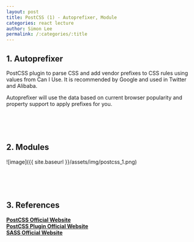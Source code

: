 ```yaml
---
layout: post
title: PostCSS (1) - Autoprefixer, Module
categories: react lecture
author: Simon Lee
permalink: /:categories/:title
---
```


## 1. Autoprefixer

PostCSS plugin to parse CSS and add vendor prefixes to CSS rules using values from Can I Use. It is recommended by Google and used in Twitter and Alibaba.

Autoprefixer will use the data based on current browser popularity and property support to apply prefixes for you.

<br>
<br>
<br>

## 2. Modules

![image]({{ site.baseurl }}/assets/img/postcss_1.png)

<br>
<br>
<br>

## 3. References

<strong>[PostCSS Official Website][postcss]</strong>  
<strong>[PostCSS Plugin Official Website][postcss-plugin]</strong>  
<strong>[SASS Official Website][sass]</strong>

<br>
<br>
<br>

[postcss]: https://postcss.org/
[postcss-plugin]: https://www.postcss.parts/
[sass]: https://sass-lang.com/
